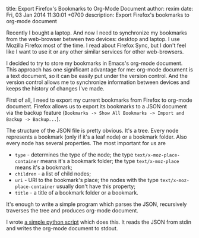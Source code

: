 title: Export Firefox's Bookmarks to Org-Mode Document
author: rexim
date: Fri, 03 Jan 2014 11:30:01 +0700
description: Export Firefox's bookmarks to org-mode document

Recently I bought a laptop. And now I need to synchronize my bookmarks
from the web-browser between two devices: desktop and laptop. I use
Mozilla Firefox most of the time. I read about Firefox Sync, but I
don't feel like I want to use it or any other similar services for
other web-browsers.

I decided to try to store my bookmarks in Emacs's org-mode
document. This approach has one significant advantage for me: org-mode
document is a text document, so it can be easily put under the version
control. And the version control allows me to synchronize information
between devices and keeps the history of changes I've made.

First of all, I need to export my current bookmarks from Firefox to
org-mode document. Firefox allows us to export its bookmarks to a JSON
document via the backup feature (`Bookmarks -> Show All Bookmarks ->
Import and Backup -> Backup...`).

The structure of the JSON file is pretty obvious. It's a tree. Every
node represents a bookmark (only if it's a leaf node) or a bookmark
folder. Also every node has several properties. The most important for
us are

* `type` - determines the type of the node; the type
  `text/x-moz-place-container` means it's a bookmark folder; the type
  `text/x-moz-place` means it's a bookmark;
* `children` - a list of child nodes;
* `uri` - URI to the bookmark's place; the nodes with the type
  `text/x-moz-place-container` usually don't have this property;
* `title` - a title of a bookmark folder or a bookmark.

It's enough to write a simple program which parses the JSON,
recursively traverses the tree and produces org-mode document.

I wrote
[a simple python script](https://gist.github.com/rexim/8257108) which
does this. It reads the JSON from stdin and writes the org-mode
document to stdout.
